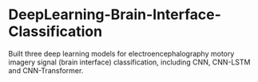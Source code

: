 # DeepLearning-Brain-Interface-Classification
Built three deep learning models for electroencephalography motory imagery signal (brain interface) classification, including CNN, CNN-LSTM and CNN-Transformer.
